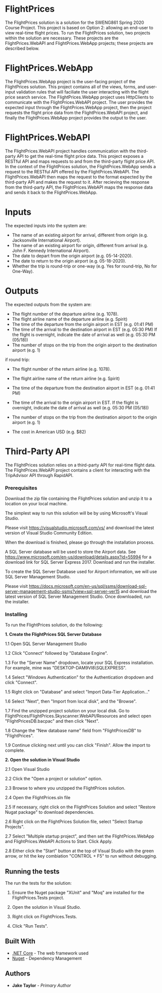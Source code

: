 # FlightPrices

The FlightPrices solution is a solution for the SWENG861 Spring 2020 Course Project.
This project is based on Option 2: allowing an end-user to view real-time flight prices.
To run the FlightPrices solution, two projects within the solution are necessary. These projects
are the FlightPrices.WebAPI and FlightPrices.WebApp projects; these projects are described below.


# FlightPrices.WebApp

The FlightPrices.WebApp project is the user-facing project of the FlightPrices solution.
This project contains all of the views, forms, and user-input validation rules that will 
faciliate the user interacting with the flight price search service. The FlightPrices.WebApp
project uses HttpClients to communicate with the FlightPrices.WebAPI project. The user provides
the expected input through the FlightPrices.WebApp project, then the project requests the flight
price data from the FlightPrices.WebAPI project, and finally the FlightPrices.WebApp project provides
the output to the user.


# FlightPrices.WebAPI

The FlightPrices.WebAPI project handles communication with the third-party API to get the real-time
flight price data. This project exposes a RESTful API and maps requests to and from the third-party
flight price API. In the context of the FlightPrices solution, the FlightPrices.WebApp sends a request to 
the RESTful API offered by the FlightPrices.WebAPI. The FlightPrices.WebAPI then maps the request to
the format expected by the third-party API and makes the request to it. After recieving the response from
the third-party API, the FlightPrices.WebAPI maps the response data and sends it back to the FlightPrices.WebApp.  

# Inputs
The expected inputs into the system are:

* The name of an existing airport for arrival, different from origin (e.g. Jacksonville International Airport).
* The name of an existing airport for origin, different from arrival (e.g. John F. Kennedy International Airport).
* The date to depart from the origin airport (e.g. 05-14-2020).
* The date to return to the origin airport (e.g. 05-18-2020).
* Whether the trip is round-trip or one-way (e.g. Yes for round-trip, No for One-Way).

# Outputs
The expected outputs from the system are:

* The flight number of the departure airline (e.g. 1078).
* The flight airline name of the departure airline (e.g. Spirit)
* The time of the departure from the origin airport in EST (e.g. 01:41 PM)
* The time of the arrival to the destination airport in EST (e.g. 05:30 PM)
  If the flight is overnight, indicate the date of arrival as well (e.g. 05:30 PM (05/18))
* The number of stops on the trip from the origin airport to the destination airport (e.g. 1)

if round trip:
* The flight number of the return airline (e.g. 1078).
* The flight airline name of the return airline (e.g. Spirit)
* The time of the departure from the destination airport in EST (e.g. 01:41 PM)
* The time of the arrival to the origin airport in EST. 
  If the flight is overnight, indicate the date of arrival as well (e.g. 05:30 PM (05/18))
* The number of stops on the trip from the destination airport to the origin airport (e.g. 1)

* The cost in American USD (e.g. $82)

# Third-Party API

The FlightPrices solution relies on a third-party API for real-time flight data. The FlightPrices.WebAPI
project contains a client for interacting with the TripAdvisor API through RapidAPI.

### Prerequisites

Download the zip file containing the FlightPrices solution and unzip it to a location on your local
machine.

The simplest way to run this solution will be by using Microsoft's Visual Studio.

Please visit https://visualstudio.microsoft.com/vs/ and download the latest 
version of Visual Studio Community Edition.

When the download is finished, please go through the installation process.

A SQL Server database will be used to store the Airport data. 
See https://www.microsoft.com/en-us/download/details.aspx?id=55994 for a download link for 
SQL Server Express 2017. Download and run the installer.

To create the SQL Server Database used for Airport information, we will use 
SQL Server Management Studio.

Please visit https://docs.microsoft.com/en-us/sql/ssms/download-sql-server-management-studio-ssms?view=sql-server-ver15
and download the latest version of SQL Server Management Studio. Once downloaded,
run the installer.

### Installing

To run the FlightPrices solution, do the following:

**1. Create the FlightPrices SQL Server Database**

1.1 Open SQL Server Management Studio

1.2 Click "Connect" followed by "Database Engine".

1.3 For the "Server Name" dropdown, locate your SQL Express installation.
    For example, mine was "DESKTOP-DAM9VI8\SQLEXPRESS".

1.4 Select "Windows Authentication" for the Authentication dropdown and 
    click "Connect".

1.5 Right click on "Database" and select "Import Data-Tier Application..."

1.6 Select "Next", then "Import from local disk", and the "Browse".

1.7 Find the unzipped project solution on your local disk. Go to 
    FlightPrices/FlightPrices.Skyscanner.WebAPI/Resources and select
    open "FlightPricesDB.bacpac" and then click "Next".

1.8 Change the "New database name" field from "FlightPricesDB" to "FlightPrices".

1.9 Continue clicking next until you can click "Finish". Allow the import to complete.

**2. Open the solution in Visual Studio**

2.1 Open Visual Studio

2.2 Click the "Open a project or solution" option.

2.3 Browse to where you unzipped the FlightPrices solution.

2.4 Open the FlightPrices.sln file

2.5 If necessary, right click on the FlightPrices Solution and select "Restore Nugat package"
    to download dependencies.

2.6 Right click on the FlightPrices Solution file, select "Select Startup Projects".

2.7 Select "Multiple startup project", and then set the FlightPrices.WebApp and FlightPrices.WebAPI
   Actions to Start. Click Apply.

2.8 Either click the "Start" button at the top of Visual Studio with the green arrow, or 
    hit the key combiation "CONTROL + F5" to run without debugging.

## Running the tests

The run the tests for the solution:

1. Ensure the Nuget package "XUnit" and "Moq" are installed for the FlightPrices.Tests project.

2. Open the solution in Visual Studio.

3. Right click on FlightPrices.Tests.

4. Click "Run Tests".

## Built With

* [.NET Core](https://dotnet.microsoft.com/download) - The web framework used
* [Nuget](https://www.nuget.org/) - Dependency Management

## Authors

* **Jake Taylor** - *Primary Author*
